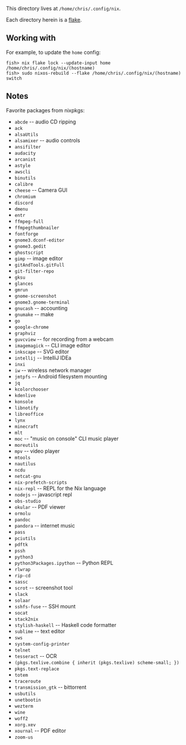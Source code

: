 This directory lives at `/home/chris/.config/nix`.

Each directory herein is a [flake](https://nixos.wiki/wiki/Flakes).


## Working with

For example, to update the `home` config:

```fish
fish> nix flake lock --update-input home /home/chris/.config/nix/(hostname)
fish> sudo nixos-rebuild --flake /home/chris/.config/nix/(hostname) switch
```


## Notes

Favorite packages from nixpkgs:

- `abcde` -- audio CD ripping
- `ack`
- `alsaUtils`
- `alsamixer` -- audio controls
- `ansifilter`
- `audacity`
- `arcanist`
- `astyle`
- `awscli`
- `binutils`
- `calibre`
- `cheese` -- Camera GUI
- `chromium`
- `discord`
- `dmenu`
- `entr`
- `ffmpeg-full`
- `ffmpegthumbnailer`
- `fontforge`
- `gnome3.dconf-editor`
- `gnome3.gedit`
- `ghostscript`
- `gimp` -- image editor
- `gitAndTools.gitFull`
- `git-filter-repo`
- `gksu`
- `glances`
- `gmrun`
- `gnome-screenshot`
- `gnome3.gnome-terminal`
- `gnucash` -- accounting
- `gnumake` -- make
- `go`
- `google-chrome`
- `graphviz`
- `guvcview` -- for recording from a webcam
- `imagemagick` -- CLI image editor
- `inkscape` -- SVG editor
- `intellij` -- IntelliJ IDEa
- `inxi`
- `iw` -- wireless network manager
- `jmtpfs` -- Android filesystem mounting
- `jq`
- `kcolorchooser`
- `kdenlive`
- `konsole`
- `libnotify`
- `libreoffice`
- `lynx`
- `minecraft`
- `mlt`
- `moc` -- "music on console" CLI music player
- `moreutils`
- `mpv` -- video player
- `mtools`
- `nautilus`
- `ncdu`
- `netcat-gnu`
- `nix-prefetch-scripts`
- `nix-repl` -- REPL for the Nix language
- `nodejs` -- javascript repl
- `obs-studio`
- `okular` -- PDF viewer
- `ormolu`
- `pandoc`
- `pandora` -- internet music
- `pass`
- `pciutils`
- `pdftk`
- `pssh`
- `python3`
- `python3Packages.ipython` -- Python REPL
- `rlwrap`
- `rip-cd`
- `sassc`
- `scrot` -- screenshot tool
- `slack`
- `solaar`
- `sshfs-fuse` -- SSH mount
- `socat`
- `stack2nix`
- `stylish-haskell` -- Haskell code formatter
- `sublime` -- text editor
- `sws`
- `system-config-printer`
- `telnet`
- `tesseract` -- OCR
- `(pkgs.texlive.combine { inherit (pkgs.texlive) scheme-small; })`
- `pkgs.text-replace`
- `totem`
- `traceroute`
- `transmission_gtk` -- bittorrent
- `usbutils`
- `unetbootin`
- `wezterm`
- `wine`
- `woff2`
- `xorg.xev`
- `xournal` -- PDF editor
- `zoom-us`
